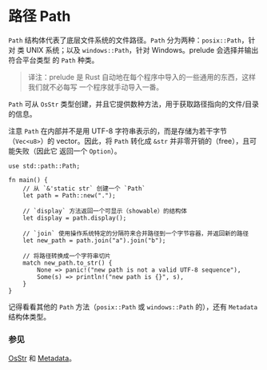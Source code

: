 # 路径 Path

`Path` 结构体代表了底层文件系统的文件路径。`Path` 分为两种：`posix::Path`，针对
类 UNIX 系统；以及 `windows::Path`，针对 Windows。prelude 会选择并输出符合平台类型
的 `Path` 种类。

> 译注：prelude 是 Rust 自动地在每个程序中导入的一些通用的东西，这样我们就不必每写
> 一个程序就手动导入一番。

`Path` 可从 `OsStr` 类型创建，并且它提供数种方法，用于获取路径指向的文件/目录
的信息。

注意 `Path` 在内部并不是用 UTF-8 字符串表示的，而是存储为若干字节（`Vec<u8>`）的
vector。因此，将 `Path` 转化成 `&str` 并非零开销的（free），且可能失败（因此它
返回一个 `Option`）。

```rust,editable
use std::path::Path;

fn main() {
    // 从 `&'static str` 创建一个 `Path`
    let path = Path::new(".");

    // `display` 方法返回一个可显示（showable）的结构体
    let display = path.display();

    // `join` 使用操作系统特定的分隔符来合并路径到一个字节容器，并返回新的路径
    let new_path = path.join("a").join("b");

    // 将路径转换成一个字符串切片
    match new_path.to_str() {
        None => panic!("new path is not a valid UTF-8 sequence"),
        Some(s) => println!("new path is {}", s),
    }
}
```

记得看看其他的 `Path` 方法（`posix::Path` 或 `windows::Path` 的），还有
`Metadata` 结构体类型。

### 参见

[OsStr][1] 和 [Metadata][2]。

[1]: https://doc.rust-lang.org/std/ffi/struct.OsStr.html
[2]: https://doc.rust-lang.org/std/fs/struct.Metadata.html
